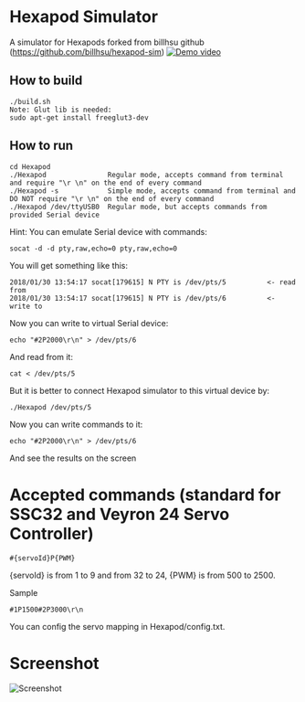 # Hexapod Simulator
A simulator for Hexapods forked from billhsu github (https://github.com/billhsu/hexapod-sim)
[![Demo video](http://img.youtube.com/vi/59QpA3tUnTU/0.jpg)](http://www.youtube.com/watch?v=59QpA3tUnTU)

## How to build

```
./build.sh
Note: Glut lib is needed:
sudo apt-get install freeglut3-dev
```

## How to run
```
cd Hexapod
./Hexapod               Regular mode, accepts command from terminal and require "\r \n" on the end of every command
./Hexapod -s            Simple mode, accepts command from terminal and DO NOT require "\r \n" on the end of every command
./Hexapod /dev/ttyUSB0  Regular mode, but accepts commands from provided Serial device
```

Hint:
You can emulate Serial device with commands:
```
socat -d -d pty,raw,echo=0 pty,raw,echo=0
```
You will get something like this:
```
2018/01/30 13:54:17 socat[179615] N PTY is /dev/pts/5          <- read from
2018/01/30 13:54:17 socat[179615] N PTY is /dev/pts/6          <- write to
```

Now you can write to virtual Serial device:
```
echo "#2P2000\r\n" > /dev/pts/6
```

And read from it:
```
cat < /dev/pts/5
```
But it is better to connect Hexapod simulator to this virtual device by:
```
./Hexapod /dev/pts/5
```

Now you can write commands to it:
```
echo "#2P2000\r\n" > /dev/pts/6
```
And see the results on the screen

# Accepted commands (standard for SSC32 and Veyron 24 Servo Controller)
```
#{servoId}P{PWM}
```
{servoId} is from 1 to 9 and from 32 to 24, {PWM} is from 500 to 2500.

Sample
```
#1P1500#2P3000\r\n
```

You can config the servo mapping in Hexapod/config.txt.

# Screenshot
![Screenshot](screenshots/screenshot.png)


